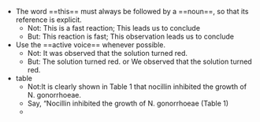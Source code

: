 + The word ==this== must always be followed by a ==noun==, so that its reference is explicit.
  +  Not: This is a fast reaction; This leads us to conclude 
  +  But: This reaction is fast; This observation leads us to conclude
+ Use the ==active voice== whenever possible. 
  + Not: It was observed that the solution turned red.
  +  But: The solution turned red. or We observed that the solution turned red.
+ table
  + Not:It is clearly shown in Table 1 that nocillin inhibited the growth of N. gonorrhoeae.
  +  Say, “Nocillin inhibited the growth of N. gonorrhoeae (Table 1)
  +  